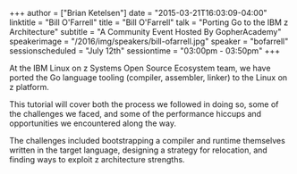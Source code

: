 +++
author = ["Brian Ketelsen"]
date = "2015-03-21T16:03:09-04:00"
linktitle = "Bill O'Farrell"
title = "Bill O'Farrell"
talk = "Porting Go to the IBM z Architecture"
subtitle = "A Community Event Hosted By GopherAcademy"
speakerimage = "/2016/img/speakers/bill-ofarrell.jpg"
speaker = "bofarrell"
sessionscheduled = "July 12th"
sessiontime = "03:00pm - 03:50pm"
+++

At the IBM Linux on z Systems Open Source Ecosystem team, we have ported the Go language tooling (compiler, assembler, linker) to the Linux on z platform.

This tutorial will cover both the process we followed in doing so, some of the challenges we faced, and some of the performance hiccups and opportunities we encountered along the way.

The challenges included bootstrapping a compiler and runtime themselves written in the target language, designing a strategy for relocation, and finding ways to exploit z architecture strengths.
